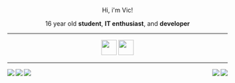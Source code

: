 <div id="header" align="center">
  <p>Hi, i'm Vic!</p>
  <p>16 year old <b>student</b>, <b>IT enthusiast</b>, and <b>developer</b></p>
</div>
<hr>
<div id="skills" align="center">
  <img src="https://external-content.duckduckgo.com/iu/?u=https%3A%2F%2Flogos-download.com%2Fwp-content%2Fuploads%2F2017%2F07%2FHTML5_badge.png&f=1&nofb=1" width="35px" height="35px">
  <img src="https://external-content.duckduckgo.com/iu/?u=https%3A%2F%2Fwww.logolynx.com%2Fimages%2Flogolynx%2Fs_0d%2F0d35ef6c8d4fdaf0590228404dc6448b.png&f=1&nofb=1" width="35px" height="35px">
</div>
<hr>
<div id="social_links">
  <a href="mailto:victoneux@protonmail.com">
    <img src="https://img.shields.io/badge/Mail-%23161b22?logo=protonmail&logoColor=white&style=for-the-badge" align="left">
  </a>
  <a href="https://discord.gg/UD57dFb8">
    <img src="https://img.shields.io/badge/Discord-%23161b22?logo=discord&logoColor=white&style=for-the-badge" align="left">
  </a>
  <a href="https://steamcommunity.com/id/victoneux">
    <img src="https://img.shields.io/badge/Steam-%23161b22?logo=steam&logoColor=white&style=for-the-badge" align="left">
  </a>
  
  <a href="https://archlinux.org/">
    <img src="https://img.shields.io/badge/Arch%20Linux-%23161b22?logo=archlinux&logoColor=white&style=for-the-badge" align="right">
  </a>
  <a href="https://awesomewm.org/">
    <img src="https://img.shields.io/badge/AwesomeWM-%23161b22?logo=awesomewm&logoColor=white&style=for-the-badge" align="right">
  </a>
</div>
<div id="body" align="center">
  
